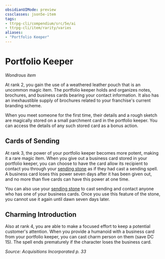 ```yaml
---
obsidianUIMode: preview
cssclasses: json5e-item
tags:
- ttrpg-cli/compendium/src/5e/ai
- ttrpg-cli/item/rarity/varies
aliases: 
- "Portfolio Keeper"
---
```

# Portfolio Keeper
*Wondrous item*  


At rank 2, you gain the use of a weathered leather pouch that is an uncommon magic item. The portfolio keeper holds and organizes notes, brochures, and business cards bearing your contact information. It also has an inexhaustible supply of brochures related to your franchise's current branding scheme.

When you meet someone for the first time, their details and a rough sketch are magically stored on a small parchment card in the portfolio keeper. You can access the details of any such stored card as a bonus action.

## Cards of Sending

At rank 3, the power of your portfolio keeper becomes more potent, making it a rare magic item. When you give out a business card stored in your portfolio keeper, you can choose to have the card allow its recipient to contact you through your [sending stone](sending-stone-ai.md) as if they had cast a sending spell. A business card loses this power seven days after it has been given out, and no more than five cards can have this power at one time.

You can also use your [sending stone](sending-stone-ai.md) to cast sending and contact anyone who has one of your business cards. Once you use this feature of the stone, you cannot use it again until dawn seven days later.

## Charming Introduction

Also at rank 4, you are able to make a focused effort to keep a potential customer's attention. When you provide a humanoid with a business card from your portfolio keeper, you can cast charm person on them (save DC 15). The spell ends prematurely if the character loses the business card.

*Source: Acquisitions Incorporated p. 33*